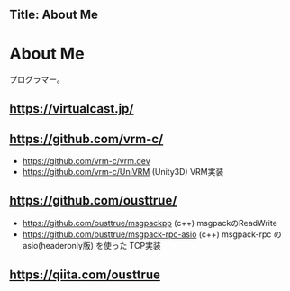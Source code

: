 Title: About Me
---

# About Me

プログラマー。

## https://virtualcast.jp/

## https://github.com/vrm-c/

* https://github.com/vrm-c/vrm.dev
* https://github.com/vrm-c/UniVRM (Unity3D) VRM実装

## https://github.com/ousttrue/

* https://github.com/ousttrue/msgpackpp (c++) msgpackのReadWrite
* https://github.com/ousttrue/msgpack-rpc-asio (c++) msgpack-rpc の asio(headeronly版) を使った TCP実装

## https://qiita.com/ousttrue
